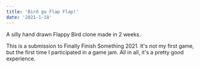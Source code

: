 ```yaml
---
title: 'Bird go Flap Flap!'
date: '2021-1-18'
---
```


A silly hand drawn Flappy Bird clone made in 2 weeks.

This is a submission to Finally Finish Something 2021. It's not my first game, but the first time I participated in a game jam. All in all, it's a pretty good experience.